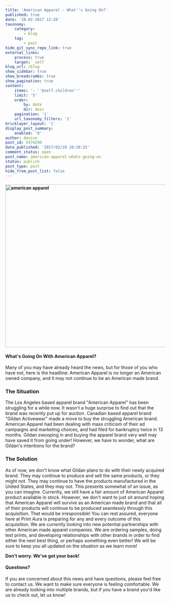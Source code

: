 ```yaml
---
title: 'American Apparel - What''s Going On?'
published: true
date: '28-02-2017 12:28'
taxonomy:
    category:
        - blog
    tag:
        - post
hide_git_sync_repo_link: true
external_links:
    process: true
    target: _self
blog_url: /blog
show_sidebar: true
show_breadcrumbs: true
show_pagination: true
content:
    items: '- ''@self.children'''
    limit: '5'
    order:
        by: date
        dir: desc
    pagination: '1'
    url_taxonomy_filters: '1'
bricklayer_layout: '1'
display_post_summary:
    enabled: '0'
author: denise
post_id: 5474290
date_published: '2017/02/28 20:28:25'
comment_status: open
post_name: american-apparel-whats-going-on
status: publish
post_type: post
hide_from_post_list: false
---
```


<h4><img class="alignnone size-large wp-image-5480046" src="https://printaura.com/wp-content/uploads/2017/02/american-apparel-fb-1-1024x534.jpg" alt="american apparel " width="980" height="511" /></h4>
<h4>What's Going On With American Apparel?</h4>
Many of you may have already heard the news, but for those of you who have not, here is the headline: American Apparel is no longer an American owned company, and it may not continue to be an American made brand.
<h3>The Situation</h3>
The Los Angeles based apparel brand "American Apparel" has been struggling for a while now. It wasn't a huge surprise to find out that the brand was recently put up for auction. Canadian based apparel brand "Gildan Activewear" made a move to buy the struggling American brand. American Apparel had been dealing with mass criticism of their ad campaigns and marketing choices, and had filed for bankruptcy twice in 13 months. Gildan swooping in and buying the apparel brand very well may have saved it from going under! However, we have to wonder, what are Gildan's intentions for the brand?
<h3>The Solution</h3>
As of now, we don't know what Gildan plans to do with their newly acquired brand. They may continue to produce and sell the same products, or they might not. They may continue to have the products manufactured in the United States, and they may not. This presents somewhat of an issue, as you can imagine. Currently, we still have a fair amount of American Apparel product available in stock. However, we don't want to just sit around hoping that American Apparel will survive as an American made brand and that all of their products will continue to be produced seamlessly through this acquisition. That would be irresponsible! You can rest assured, everyone here at Print Aura is preparing for any and every outcome of this acquisition. We are currently looking into new potential partnerships with other American made apparel companies. We are ordering samples, doing test prints, and developing relationships with other brands in order to find either the next best thing, or perhaps something even better! We will be sure to keep you all updated on the situation as we learn more!

<strong>Don't worry. We've got your back!</strong>
<h4>Questions?</h4>
If you are concerned about this news and have questions, please feel free to contact us. We want to make sure everyone is feeling comfortable. We are already looking into multiple brands, but if you have a brand you'd like us to check out, let us know!

<span style="border-radius: 2px; text-indent: 20px; width: auto; padding: 0px 4px 0px 0px; text-align: center; font: bold 11px/20px 'Helvetica Neue',Helvetica,sans-serif; color: #ffffff; background: #bd081c no-repeat scroll 3px 50% / 14px 14px; position: absolute; opacity: 1; z-index: 8675309; display: none; cursor: pointer; top: 40px; left: 20px;">Save</span>

<span style="border-radius: 2px; text-indent: 20px; width: auto; padding: 0px 4px 0px 0px; text-align: center; font: bold 11px/20px 'Helvetica Neue',Helvetica,sans-serif; color: #ffffff; background: #bd081c no-repeat scroll 3px 50% / 14px 14px; position: absolute; opacity: 1; z-index: 8675309; display: none; cursor: pointer; top: 40px; left: 20px;">Save</span>

<span style="border-radius: 2px; text-indent: 20px; width: auto; padding: 0px 4px 0px 0px; text-align: center; font: bold 11px/20px 'Helvetica Neue',Helvetica,sans-serif; color: #ffffff; background: #bd081c  no-repeat scroll 3px 50% / 14px 14px; position: absolute; opacity: 1; z-index: 8675309; display: none; cursor: pointer;">Save</span>